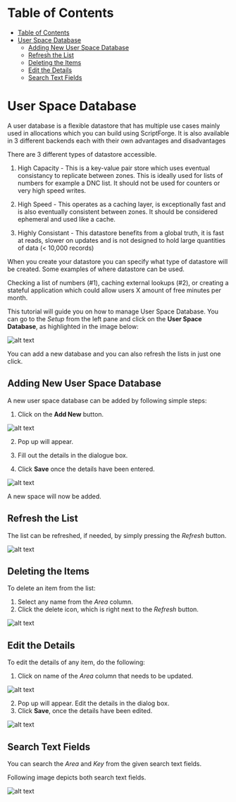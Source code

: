# Table of Contents

* [Table of Contents](#table-of-contents)
* [User Space Database](#user-space-database)
    * [Adding New User Space Database](#adding-new-user-space-database)
    * [Refresh the List](#refresh-the-list)
    * [Deleting the Items](#deleting-the-items)
    * [Edit the Details](#edit-the-details)
    * [Search Text Fields](#search-text-fields)
 


# User Space Database

A user database is a flexible datastore that has multiple use cases mainly used in allocations which you can build using ScriptForge. It is also available in 3 different backends each with their own advantages and disadvantages

There are 3 different types of datastore accessible.

1. High Capacity - This is a key-value pair store which uses eventual consistancy to replicate between zones. This is ideally used for lists of numbers for example a DNC list. It should not be used for counters or very high speed writes.

2. High Speed - This operates as a caching layer, is exceptionally fast and is also eventually consistent between zones. It should be considered ephemeral and used like a cache.

3. Highly Consistant - This datastore benefits from a global truth, it is fast at reads, slower on updates and is not designed to hold large quantities of data (< 10,000 records)

When you create your datastore you can specify what type of datastore will be created.
Some examples of where datastore can be used.

Checking a list of numbers (#1), caching external lookups (#2), or creating a stateful application which could allow users X amount of free minutes per month.

This tutorial will guide you on how to manage User Space Database. You can go to the *Setup* from the left pane and click on the **User Space Database**, as highlighted in the image below:

![alt text][user-space-img-1]

You can add a new database and you can also refresh the lists in just one click.

## Adding New User Space Database

A new user space database can be added by following simple steps:

1. Click on the **Add New** button.

![alt text][user-space-img-1a]

2.	Pop up will appear.

3.	Fill out the details in the dialogue box.

4.	Click **Save** once the details have been entered.

![alt text][user-space-img-2a]

A new space will now be added.

## Refresh the List

The list can be refreshed, if needed, by simply pressing the *Refresh* button.

![alt text][user-space-img-4]

## Deleting the Items

To delete an item from the list:

1. Select any name from the *Area* column.
2. Click the delete icon, which is right next to the *Refresh* button.

![alt text][user-space-img-5]


## Edit the Details

To edit the details of any item, do the following:

1. Click on name of the *Area* column that needs to be updated.

![alt text][user-space-img-6]

2. Pop up will appear. Edit the details in the dialog box.
3. Click **Save**, once the details have been edited.

![alt text][user-space-img-2a]

## Search Text Fields

You can search the *Area* and *Key* from the given search text fields.

Following image depicts both search text fields.

![alt text][user-space-img-3]

[user-space-img-1]: https://raw.githubusercontent.com/digipigeon/connexcs-user-docs/master/img/user-space-img-1.png "user-space-img-1"
[user-space-img-2]: https://raw.githubusercontent.com/digipigeon/connexcs-user-docs/master/img/user-space-img-2.png "user-space-img-2"
[user-space-img-3]: https://raw.githubusercontent.com/digipigeon/connexcs-user-docs/master/img/user-space-img-3.png "user-space-img-3"
[user-space-img-1a]: https://raw.githubusercontent.com/digipigeon/connexcs-user-docs/master/img/user-space-img-1a.png "user-space-img-1a"
[user-space-img-2a]: https://raw.githubusercontent.com/digipigeon/connexcs-user-docs/master/img/user-space-img-2a.png "user-space-img-2a"
[user-space-img-4]: https://raw.githubusercontent.com/digipigeon/connexcs-user-docs/master/img/user-space-img-4.png "user-space-img-4"
[user-space-img-5]: https://raw.githubusercontent.com/digipigeon/connexcs-user-docs/master/img/user-space-img-5.png "user-space-img-5"
[user-space-img-6]: https://raw.githubusercontent.com/digipigeon/connexcs-user-docs/master/img/user-space-img-6.png "user-space-img-6"


